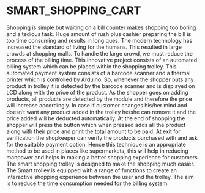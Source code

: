 # SMART_SHOPPING_CART
Shopping is simple but waiting on a bill counter makes shopping too boring and 
a tedious task. Huge amount of rush plus cashier preparing the bill  is too time 
consuming and results in long ques. The modern technology has increased the 
standard of living for the humans. This resulted in large crowds at shopping malls. 
To handle the large crowd, we must reduce the process of the billing time. This 
innovative project consists of an automated billing system which can be placed 
within the shopping trolley. This automated payment system consists of a barcode 
scanner and a thermal printer which is controlled by Arduino. So, whenever the 
shopper puts any product in trolley it is detected by the barcode scanner and is 
displayed on LCD along with the price of the product. As the shopper goes on 
adding products, all products are detected by the module and therefore the price 
will increase accordingly. In case if customer changes his/her mind and doesn’t 
want any product added in the trolley he/she can remove it and the price added 
will be deducted automatically. At the end of shopping the shopper will press the 
button which when pressed adds all the product along with their price and print 
the total amount to be paid. At exit for verification the shopkeeper can verify the 
products purchased with and ask for the suitable payment option. Hence this 
technique is an appropriate method to be used in places like supermarkets, this 
will help in reducing manpower and helps in making a better shopping experience 
for customers. The smart shopping trolley is designed to make the shopping much 
easier. The Smart trolley is equipped with a range of functions to create an 
interactive shopping experience between the user and the trolley.  The aim is to 
reduce the time consumption needed for the billing system.

